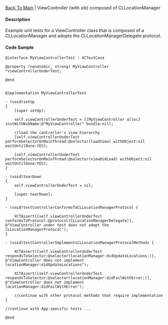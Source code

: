[Back To Main](https://github.com/ccabanero/ios-unit-testing-patterns) | ViewController (with xib) composed of CLLocationManager

#### Description

Example unit tests for a ViewController class that is composed of a CLLocationManager and adopts the CLLocationManagerDelegate protocol.

#### Code Sample
	
	@interface MyViewControllerTest : XCTestCase
	
	@property (nonatomic, strong) MyViewController *viewControllerUnderTest;
	
	@end
	
	
	@implementation MyViewControllerTest
	
	- (void)setUp
	{
	    [super setUp];
	    
	    self.viewControllerUnderTest = [[MyViewController alloc] initWithNibName:@"MyViewController" bundle:nil];
	    
	    //load the controller's view hierarchy
	    [self.viewControllerUnderTest performSelectorOnMainThread:@selector(loadView) withObject:nil waitUntilDone:YES];
	    
	    [self.viewControllerUnderTest performSelectorOnMainThread:@selector(viewDidLoad) withObject:nil waitUntilDone:YES];
	}
	
	- (void)tearDown
	{
	    self.viewControllerUnderTest = nil;
	    
	    [super tearDown];
	}
	
	- (void)testControllerConformsToCLLocationManagerProtocol {
	    
	    XCTAssert([self.viewControllerUnderTest conformsToProtocol:@protocol(CLLocationManagerDelegate)], @"ViewController under test does not adopt the CLLocationManagerProtocol");
	}
	
	- (void)testControllerImplementsCLLocationManagerProtocolMethods {
	    
	    XCTAssert([self.viewControllerUnderTest respondsToSelector:@selector(locationManager:didUpdateLocations:)], @"ViewController does not implement locationManager:didUpdateLocations");
	    
	    XCTAssert([self.viewControllerUnderTest respondsToSelector:@selector(locationManager:didFailWithError:)], @"ViewController does not implement locationManager:didFailWithError");
	    
	    //continue with other protocol methods that require implementation
	}
	
	//continue with App-specific tests ...
	
	@end